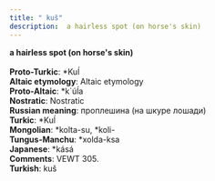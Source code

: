 ```yaml
---
title: " kuš"
description:  a hairless spot (on horse's skin)
---
```

<p data-pagefind-weight="0.5">
<strong> a hairless spot (on horse's skin)</strong><br><br>
<strong>Proto-Turkic</strong>:  *Kuĺ<br>
<strong>Altaic etymology</strong>:  Altaic etymology<br>
<strong> Proto-Altaic</strong>:  *k`úĺa<br>
<strong>Nostratic</strong>:  Nostratic<br>
<strong>Russian meaning</strong>:  проплешина (на шкуре лошади)<br>
<strong>Turkic</strong>:  *Kuĺ<br>
<strong>Mongolian</strong>:  *kolta-su, *koli-<br>
<strong>Tungus-Manchu</strong>:  *xolda-ksa<br>
<strong>Japanese</strong>:  *kásá<br>
<strong>Comments</strong>:  VEWT 305.<br>
<strong>Turkish</strong>:  kuš<br>

</p>
